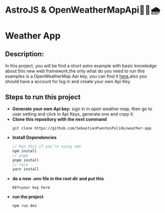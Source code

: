 # **AstroJS & OpenWeatherMapApi👩‍🚀🌧**
# **Weather App**

## __Description:__
In this project, you will be find a short astro example with basic knowledge about this new web framework,the only what do you need to run this examples is a OpenWeatherMap Api key, you can find it [here](https://openweathermap.org/api),also you should have a account for log in and create your own Api Key.

## __Steps to run this project__
* **Generate your own Api key:** sign in in open weather map, then go to user setting and click in Api Keys, generate one and copy it.
* **Clone this repository with the next command**
  ```
  git clone https://github.com/SebastianPuentesPulido/weather-app
  ```
* **Install Dependencies**
  ```javascript
  // Run this if you´re using npm
  npm install
  // pnpm
  pnpm install
  // Yarn
  yarn install
  ```
* **do a new .env file in the root dir and put this**
  ```env
  KEY=your key here
  ```
* **run the project**
  ```
  npm run dev
  ```